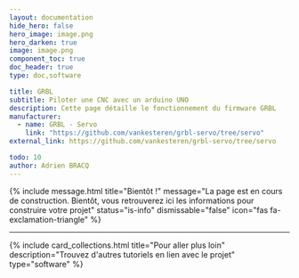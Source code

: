 ```yaml
---
layout: documentation
hide_hero: false
hero_image: image.png
hero_darken: true
image: image.png
component_toc: true
doc_header: true
type: doc,software

title: GRBL
subtitle: Piloter une CNC avec un arduino UNO
description: Cette page détaille le fonctionnement du firmware GRBL
manufacturer:
  - name: GRBL - Servo
    link: "https://github.com/vankesteren/grbl-servo/tree/servo"
external_link: https://github.com/vankesteren/grbl-servo/tree/servo

todo: 10
author: Adrien BRACQ
---
```


{% include message.html title="Bientôt !" message="La page est en cours de construction. Bientôt, vous retrouverez ici les informations pour construire votre projet"
status="is-info" dismissable="false" icon="fas fa-exclamation-triangle" %}

---

{%
  include card_collections.html
  title="Pour aller plus loin"
  description="Trouvez d'autres tutoriels en lien avec le projet"
  type="software"
%}